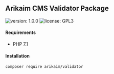## Arikaim CMS Validator Package
![version: 1.0.0](https://img.shields.io/github/release/arikaim/validator.svg)
![license: GPL3](https://img.shields.io/badge/License-GPLv3-blue.svg)
   
  
  
#### Requirements 
  * PHP 7.1


#### Installation

```sh
composer require arikaim/validator
```
